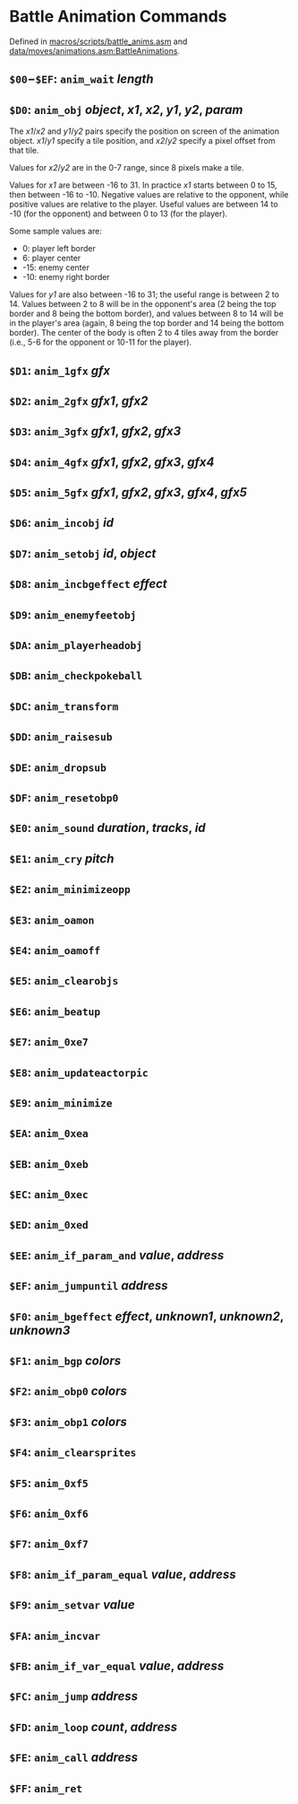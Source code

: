 # Battle Animation Commands

Defined in [macros/scripts/battle_anims.asm](/macros/scripts/battle_anims.asm) and [data/moves/animations.asm:BattleAnimations](/data/moves/animations.asm).


## `$00`−`$EF`: `anim_wait` *length*

## `$D0`: `anim_obj` *object*, *x1*, *x2*, *y1*, *y2*, *param*

The *x1*/*x2* and *y1*/*y2* pairs specify the position on screen of the animation object.
*x1*/*y1* specify a tile position, and *x2*/*y2* specify a pixel offset from that tile. 

Values for *x2*/*y2* are in the 0-7 range, since 8 pixels make a tile.

Values for *x1* are between -16 to 31. In practice *x1* starts between 0 to 15, then between -16 to -10. Negative values are relative to the opponent, while positive values are relative to the player. Useful values are between 14 to -10 (for the opponent) and between 0 to 13 (for the player).

Some sample values are:

- 0: player left border
- 6: player center
- -15: enemy center
- -10: enemy right border

Values for *y1* are also between -16 to 31; the useful range is between 2 to 14.
Values between 2 to 8 will be in the opponent's area (2 being the top border and 8 being the
bottom border), and values between 8 to 14 will be in the player's area (again, 8 being the top border and 14 being the bottom border).
The center of the body is often 2 to 4 tiles away from the border (i.e., 5-6 for the opponent or 10-11 for the player).

## `$D1`: `anim_1gfx` *gfx*

## `$D2`: `anim_2gfx` *gfx1*, *gfx2*

## `$D3`: `anim_3gfx` *gfx1*, *gfx2*, *gfx3*

## `$D4`: `anim_4gfx` *gfx1*, *gfx2*, *gfx3*, *gfx4*

## `$D5`: `anim_5gfx` *gfx1*, *gfx2*, *gfx3*, *gfx4*, *gfx5*

## `$D6`: `anim_incobj` *id*

## `$D7`: `anim_setobj` *id*, *object*

## `$D8`: `anim_incbgeffect` *effect*

## `$D9`: `anim_enemyfeetobj`

## `$DA`: `anim_playerheadobj`

## `$DB`: `anim_checkpokeball`

## `$DC`: `anim_transform`

## `$DD`: `anim_raisesub`

## `$DE`: `anim_dropsub`

## `$DF`: `anim_resetobp0`

## `$E0`: `anim_sound` *duration*, *tracks*, *id*

## `$E1`: `anim_cry` *pitch*

## `$E2`: `anim_minimizeopp`

## `$E3`: `anim_oamon`

## `$E4`: `anim_oamoff`

## `$E5`: `anim_clearobjs`

## `$E6`: `anim_beatup`

## `$E7`: `anim_0xe7`

## `$E8`: `anim_updateactorpic`

## `$E9`: `anim_minimize`

## `$EA`: `anim_0xea`

## `$EB`: `anim_0xeb`

## `$EC`: `anim_0xec`

## `$ED`: `anim_0xed`

## `$EE`: `anim_if_param_and` *value*, *address*

## `$EF`: `anim_jumpuntil` *address*

## `$F0`: `anim_bgeffect` *effect*, *unknown1*, *unknown2*, *unknown3*

## `$F1`: `anim_bgp` *colors*

## `$F2`: `anim_obp0` *colors*

## `$F3`: `anim_obp1` *colors*

## `$F4`: `anim_clearsprites`

## `$F5`: `anim_0xf5`

## `$F6`: `anim_0xf6`

## `$F7`: `anim_0xf7`

## `$F8`: `anim_if_param_equal` *value*, *address*

## `$F9`: `anim_setvar` *value*

## `$FA`: `anim_incvar`

## `$FB`: `anim_if_var_equal` *value*, *address*

## `$FC`: `anim_jump` *address*

## `$FD`: `anim_loop` *count*, *address*

## `$FE`: `anim_call` *address*

## `$FF`: `anim_ret`
